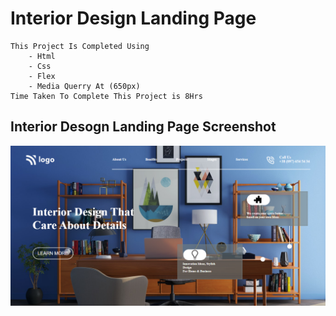 # Interior Design Landing Page
    This Project Is Completed Using
        - Html
        - Css
        - Flex
        - Media Querry At (650px)
    Time Taken To Complete This Project is 8Hrs
## Interior Desogn Landing Page Screenshot
![Image](Screenshot/Interior%20Design%20landing%20page.png)
